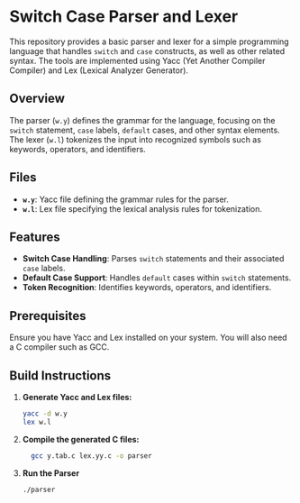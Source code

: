 # Switch Case Parser and Lexer

This repository provides a basic parser and lexer for a simple programming language that handles `switch` and `case` constructs, as well as other related syntax. The tools are implemented using Yacc (Yet Another Compiler Compiler) and Lex (Lexical Analyzer Generator).

## Overview

The parser (`w.y`) defines the grammar for the language, focusing on the `switch` statement, `case` labels, `default` cases, and other syntax elements. The lexer (`w.l`) tokenizes the input into recognized symbols such as keywords, operators, and identifiers.

## Files

- **`w.y`**: Yacc file defining the grammar rules for the parser.
- **`w.l`**: Lex file specifying the lexical analysis rules for tokenization.

## Features

- **Switch Case Handling**: Parses `switch` statements and their associated `case` labels.
- **Default Case Support**: Handles `default` cases within `switch` statements.
- **Token Recognition**: Identifies keywords, operators, and identifiers.

## Prerequisites

Ensure you have Yacc and Lex installed on your system. You will also need a C compiler such as GCC.

## Build Instructions

1. **Generate Yacc and Lex files:**

   ```sh
   yacc -d w.y
   lex w.l
2. **Compile the generated C files:**

    ```sh
      gcc y.tab.c lex.yy.c -o parser
3. **Run the Parser**

    ```sh
    ./parser
